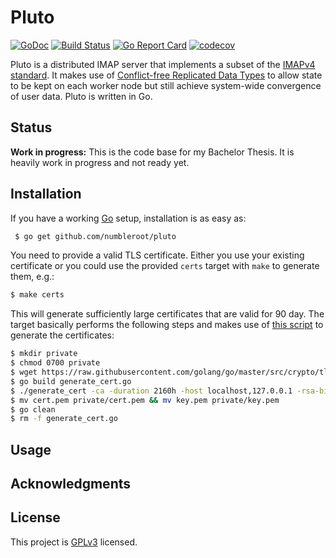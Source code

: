 # Pluto

[![GoDoc](https://godoc.org/github.com/numbleroot/pluto?status.svg)](https://godoc.org/github.com/numbleroot/pluto) [![Build Status](https://travis-ci.org/numbleroot/pluto.svg?branch=master)](https://travis-ci.org/numbleroot/pluto) [![Go Report Card](https://goreportcard.com/badge/github.com/numbleroot/pluto)](https://goreportcard.com/report/github.com/numbleroot/pluto) [![codecov](https://codecov.io/gh/numbleroot/pluto/branch/master/graph/badge.svg)](https://codecov.io/gh/numbleroot/pluto)

Pluto is a distributed IMAP server that implements a subset of the [IMAPv4 standard](https://tools.ietf.org/html/rfc3501). It makes use of [Conflict-free Replicated Data Types](https://en.wikipedia.org/wiki/Conflict-free_replicated_data_type) to allow state to be kept on each worker node but still achieve system-wide convergence of user data. Pluto is written in Go.


## Status

**Work in progress:** This is the code base for my Bachelor Thesis. It is heavily work in progress and not ready yet.


## Installation

If you have a working [Go](https://golang.org/) setup, installation is as easy as:

```bash
 $ go get github.com/numbleroot/pluto
```

You need to provide a valid TLS certificate. Either you use your existing certificate or you could use the provided `certs` target with `make` to generate them, e.g.:

```bash
$ make certs
```

This will generate sufficiently large certificates that are valid for 90 day. The target basically performs the following steps and makes use of [this script](https://github.com/golang/go/blob/master/src/crypto/tls/generate_cert.go) to generate the certificates:

```bash
$ mkdir private
$ chmod 0700 private
$ wget https://raw.githubusercontent.com/golang/go/master/src/crypto/tls/generate_cert.go
$ go build generate_cert.go
$ ./generate_cert -ca -duration 2160h -host localhost,127.0.0.1 -rsa-bits 8192
$ mv cert.pem private/cert.pem && mv key.pem private/key.pem
$ go clean
$ rm -f generate_cert.go
```


## Usage


## Acknowledgments


## License

This project is [GPLv3](https://github.com/numbleroot/pluto/blob/master/LICENSE) licensed.